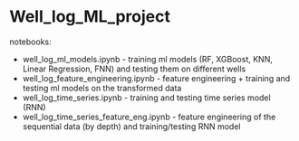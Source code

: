 # Well_log_ML_project

notebooks:
* well_log_ml_models.ipynb - training ml models (RF, XGBoost, KNN, Linear Regression, FNN) and testing them on different wells
* well_log_feature_engineering.ipynb - feature engineering + training and testing ml models on the transformed data
* well_log_time_series.ipynb - training and testing time series model (RNN)
* well_log_time_series_feature_eng.ipynb - feature engineering of the sequential data (by depth) and training/testing RNN model
